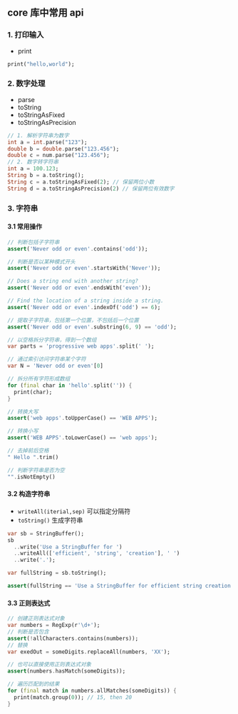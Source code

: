 ## core 库中常用 api

### 1. 打印输入

- print

```dart
print("hello,world");
```

### 2. 数字处理

- parse
- toString
- toStringAsFixed
- toStringAsPrecision

```dart
// 1. 解析字符串为数字
int a = int.parse("123");
double b = double.parse("123.456");
double c = num.parse("123.456");
// 2. 数字转字符串
int a = 100.123;
String b = a.toString();
String c = a.toStringAsFixed(2); // 保留两位小数
String d = a.toStringAsPrecision(2) // 保留两位有效数字
```

### 3. 字符串

#### 3.1 常用操作

```dart
// 判断包括子字符串
assert('Never odd or even'.contains('odd'));

// 判断是否以某种模式开头
assert('Never odd or even'.startsWith('Never'));

// Does a string end with another string?
assert('Never odd or even'.endsWith('even'));

// Find the location of a string inside a string.
assert('Never odd or even'.indexOf('odd') == 6);

// 提取子字符串，包括第一个位置，不包括后一个位置
assert('Never odd or even'.substring(6, 9) == 'odd');

// 以空格拆分字符串，得到一个数组
var parts = 'progressive web apps'.split(' ');

// 通过索引访问字符串某个字符
var N = 'Never odd or even'[0]

// 拆分所有字符形成数组
for (final char in 'hello'.split('')) {
  print(char);
}

// 转换大写
assert('web apps'.toUpperCase() == 'WEB APPS');

// 转换小写
assert('WEB APPS'.toLowerCase() == 'web apps');

// 去掉前后空格
" Hello ".trim()

// 判断字符串是否为空
"".isNotEmpty()
```

#### 3.2 构造字符串

- `writeAll(iterial,sep)` 可以指定分隔符
- `toString()` 生成字符串

```dart
var sb = StringBuffer();
sb
  ..write('Use a StringBuffer for ')
  ..writeAll(['efficient', 'string', 'creation'], ' ')
  ..write('.');

var fullString = sb.toString();

assert(fullString == 'Use a StringBuffer for efficient string creation.');
```

#### 3.3 正则表达式

```dart
// 创建正则表达式对象
var numbers = RegExp(r'\d+');
// 判断是否包含
assert(!allCharacters.contains(numbers));
// 替换
var exedOut = someDigits.replaceAll(numbers, 'XX');

// 也可以直接使用正则表达式对象
assert(numbers.hasMatch(someDigits));

// 遍历匹配到的结果
for (final match in numbers.allMatches(someDigits)) {
  print(match.group(0)); // 15, then 20
}
```

